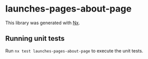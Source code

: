 # launches-pages-about-page

This library was generated with [Nx](https://nx.dev).

## Running unit tests

Run `nx test launches-pages-about-page` to execute the unit tests.
